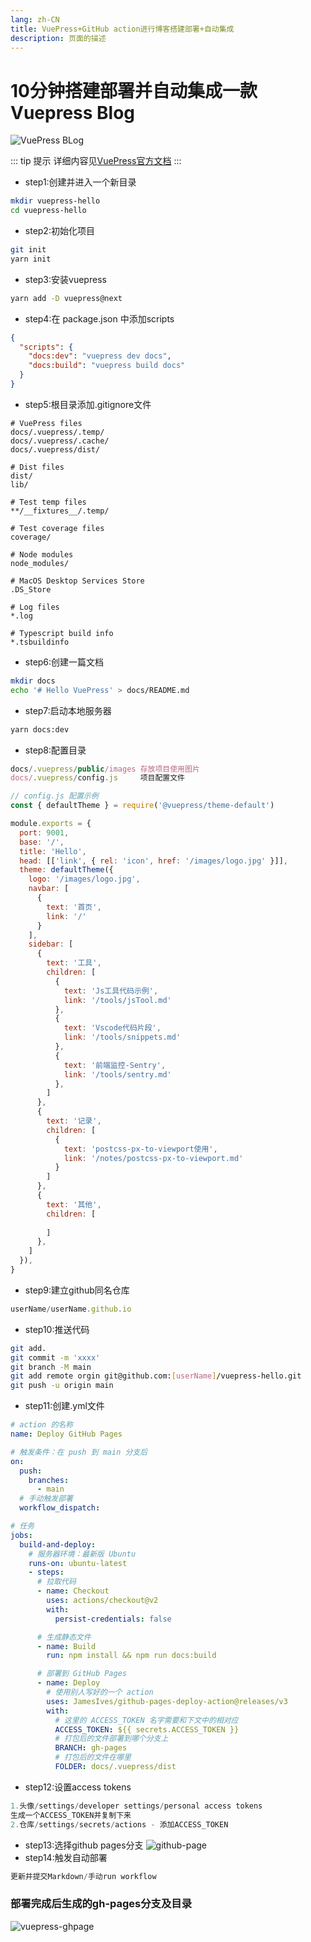 ```yaml
---
lang: zh-CN
title: VuePress+GitHub action进行博客搭建部署+自动集成
description: 页面的描述
---
```

# 10分钟搭建部署并自动集成一款Vuepress Blog

![VuePress BLog](/images/vuepress.png)

::: tip 提示
详细内容见[VuePress官方文档](https://v2.vuepress.vuejs.org/zh/)
:::

- step1:创建并进入一个新目录
```sh
mkdir vuepress-hello
cd vuepress-hello
```
- step2:初始化项目
```sh
git init
yarn init
```
- step3:安装vuepress
```sh
yarn add -D vuepress@next
```
- step4:在 package.json 中添加scripts
```json
{
  "scripts": {
    "docs:dev": "vuepress dev docs",
    "docs:build": "vuepress build docs"
  }
}
```
- step5:根目录添加.gitignore文件
```gitignore
# VuePress files
docs/.vuepress/.temp/
docs/.vuepress/.cache/
docs/.vuepress/dist/

# Dist files
dist/
lib/

# Test temp files
**/__fixtures__/.temp/

# Test coverage files
coverage/

# Node modules
node_modules/

# MacOS Desktop Services Store
.DS_Store

# Log files
*.log

# Typescript build info
*.tsbuildinfo
```
- step6:创建一篇文档
```sh
mkdir docs
echo '# Hello VuePress' > docs/README.md
```
- step7:启动本地服务器
```sh
yarn docs:dev
```
- step8:配置目录
```js
docs/.vuepress/public/images 存放项目使用图片
docs/.vuepress/config.js     项目配置文件
```
```js
// config.js 配置示例
const { defaultTheme } = require('@vuepress/theme-default')

module.exports = {
  port: 9001,
  base: '/',
  title: 'Hello',
  head: [['link', { rel: 'icon', href: '/images/logo.jpg' }]],
  theme: defaultTheme({
    logo: '/images/logo.jpg',
    navbar: [
      {
        text: '首页',
        link: '/'
      }
    ],
    sidebar: [
      {
        text: '工具',
        children: [
          {
            text: 'Js工具代码示例',
            link: '/tools/jsTool.md'
          },
          {
            text: 'Vscode代码片段',
            link: '/tools/snippets.md'
          },
          {
            text: '前端监控-Sentry',
            link: '/tools/sentry.md'
          },
        ]
      },
      {
        text: '记录',
        children: [
          {
            text: 'postcss-px-to-viewport使用',
            link: '/notes/postcss-px-to-viewport.md'
          }
        ]
      },
      {
        text: '其他',
        children: [
          
        ]
      },
    ]
  }),
}
```
- step9:建立github同名仓库
```js
userName/userName.github.io
```
- step10:推送代码
```sh
git add.
git commit -m 'xxxx'
git branch -M main
git add remote orgin git@github.com:[userName]/vuepress-hello.git
git push -u origin main
```
- step11:创建.yml文件
```yml
# action 的名称
name: Deploy GitHub Pages

# 触发条件：在 push 到 main 分支后
on:
  push:
    branches:
      - main
  # 手动触发部署
  workflow_dispatch:

# 任务
jobs:
  build-and-deploy:
    # 服务器环境：最新版 Ubuntu
    runs-on: ubuntu-latest
    - steps:
      # 拉取代码
      - name: Checkout
        uses: actions/checkout@v2
        with:
          persist-credentials: false

      # 生成静态文件
      - name: Build
        run: npm install && npm run docs:build

      # 部署到 GitHub Pages
      - name: Deploy
        # 使用别人写好的一个 action
        uses: JamesIves/github-pages-deploy-action@releases/v3
        with:
          # 这里的 ACCESS_TOKEN 名字需要和下文中的相对应
          ACCESS_TOKEN: ${{ secrets.ACCESS_TOKEN }}
          # 打包后的文件部署到哪个分支上
          BRANCH: gh-pages
          # 打包后的文件在哪里
          FOLDER: docs/.vuepress/dist
```
- step12:设置access tokens
```js
1.头像/settings/developer settings/personal access tokens
生成一个ACCESS_TOKEN并复制下来
2.仓库/settings/secrets/actions - 添加ACCESS_TOKEN
```
- step13:选择github pages分支
![github-page](/images/github-page.png)
- step14:触发自动部署
```js
更新并提交Markdown/手动run workflow
```

### 部署完成后生成的gh-pages分支及目录
![vuepress-ghpage](/images/vuepress-ghpage.png)